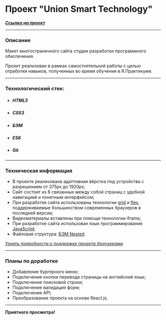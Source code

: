 # Проект "Union Smart Technology"

**_[Cсылка на проект](https://loner789.github.io/new-project/index.html)_**

---

### Описание

Макет многостраничного сайта cтудии разработки программного обеспечения.

Проект реализован в рамках самостоятельной работы с целью отработки навыков, полученных во время обучения в Я.Практикуме.

---
### Технологический стек:
* ##### HTML5
* ##### CSS3
* ##### БЭМ
* ##### ES6
* ##### Git
---

### Техническая информация

- В проекте реализована адаптивная вёрстка под устройства с разрешением от 375px до 1920px;
- Сайт состоит из 8 связанных между собой страниц с удобной навигацией и понятным интерфейсом;
- При разработке сайта использованы технологии [grid](https://developer.mozilla.org/ru/docs/Web/CSS/CSS_Grid_Layout/Basic_Concepts_of_Grid_Layout) и [flex](https://developer.mozilla.org/ru/docs/Learn/CSS/CSS_layout/Flexbox), поддерживаемые большинством современных браузеров в последней версии;
- Видеоматериалы вставлены при помощи технологии iframe;
- При разработке сайта использован язык программирования [JavaScript](https://ru.wikipedia.org/wiki/JavaScript);
- Файловая структура: [БЭМ Nested](https://ru.bem.info/methodology/filestructure/#nested).

_[Узнать подробности о поддержке проекта браузерами](https://caniuse.com/?search=grid)_

---
### Планы по доработке
* Добавление бургерного меню;
* Подключение кнопки перевода страницы на английский язык;
* Подключение поисковой строки;
* Подключение валидации форм;
* Подключение API;
* Преобразование проекта на основе React.js.
---
**Приятного просмотра!**
